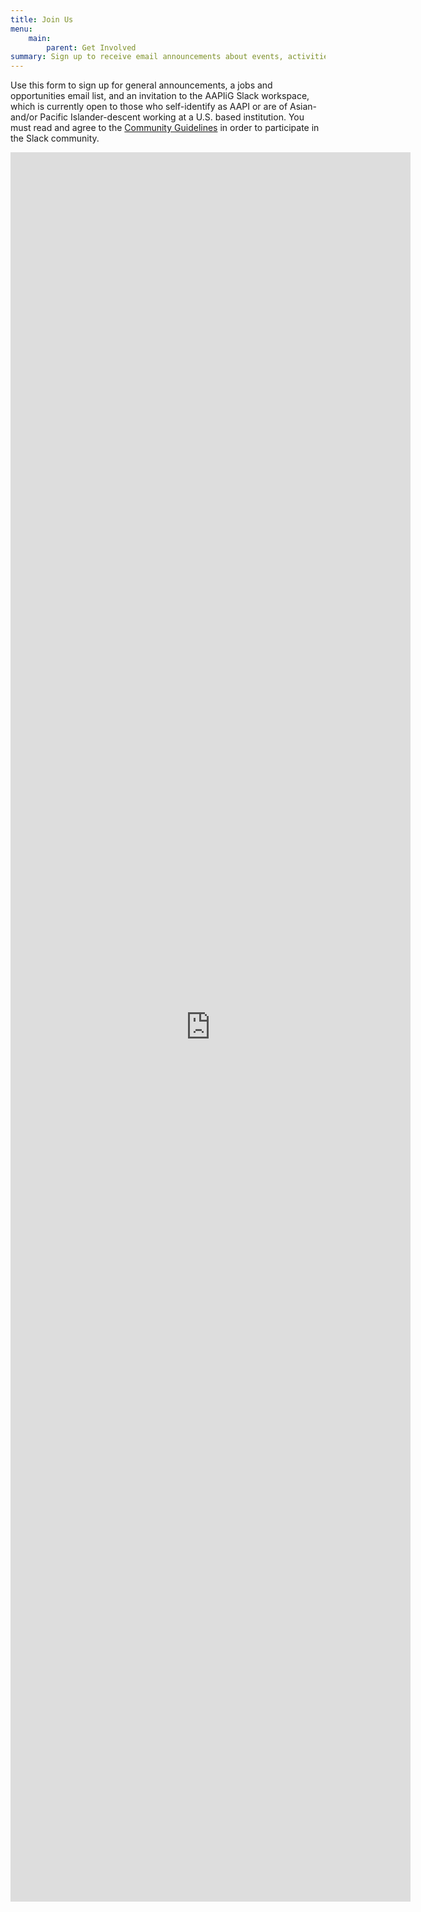 ```yaml
---
title: Join Us
menu: 
    main:
        parent: Get Involved
summary: Sign up to receive email announcements about events, activities, initiatives and/or an invitation to our Slack workspace community.
---
```


Use this form to sign up for general announcements, a jobs and opportunities email list, and an invitation to the AAPIiG Slack workspace, which is currently open to those who self-identify as AAPI or are of Asian- and/or Pacific Islander-descent working at a U.S. based institution. You must read and agree to the [Community Guidelines](/getinvolved/communityguidelines) in order to participate in the Slack community.

<div class="googleForm">
    <iframe src="https://docs.google.com/forms/d/e/1FAIpQLScDUj0tRvHFUC41UfrN2tdBvlU-_SPAO6VtLLw1ymHfG2AFyA/viewform?embedded=true" width="640" height="2799" frameborder="0" marginheight="0" marginwidth="0">Loading…</iframe>
</div>
